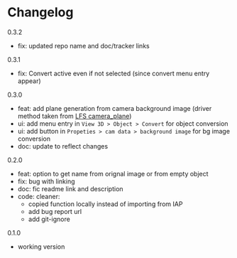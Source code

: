 # Changelog

<!-- 
TODO:
add menu entry to object (with poll ?) for empty object selection
add panel in bg image reference for conversion
 -->

0.3.2

- fix: updated repo name and doc/tracker links

0.3.1

- fix: Convert active even if not selected (since convert menu entry appear)

0.3.0

- feat: add plane generation from camera background image (driver method taken from [LFS camera_plane](https://gitlab.com/lfs.coop/blender/camera-plane/-/blob/master/camera_plane.py))
- ui: add menu entry in `View 3D > Object > Convert` for object conversion
- ui: add button in `Propeties > cam data > background image` for bg image conversion
- doc: update to reflect changes

0.2.0

- feat: option to get name from orignal image or from empty object
- fix: bug with linking
- doc: fic readme link and description
- code: cleaner:
  - copied function locally instead of importing from IAP
  - add bug report url
  - add git-ignore

0.1.0

- working version